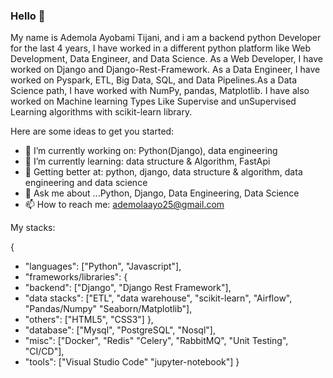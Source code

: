 ### Hello 👋
My name is Ademola Ayobami Tijani, and i am a backend python Developer for the last 4 years, I have worked in a different python platform like Web Development, Data Engineer, and Data Science. As a Web Developer, I have worked on Django and Django-Rest-Framework. As a Data Engineer, I have worked on Pyspark, ETL, Big Data, SQL, and Data Pipelines.As a Data Science path, I have worked with NumPy, pandas, Matplotlib.
I have also worked on Machine learning Types Like Supervise and unSupervised Learning algorithms with scikit-learn library.



Here are some ideas to get you started:

- 🔭 I’m currently working on: Python(Django), data engineering
- 🌱 I’m currently learning: data structure & Algorithm, FastApi
- 👯 Getting better at: python, django, data structure & algorithm, data engineering and data science
- 💬 Ask me about ...Python, Django, Data Engineering, Data Science
- 📫 How to reach me: ademolaayo25@gmail.com



My stacks:

{
  - "languages": ["Python", "Javascript"],
  - "frameworks/libraries": {
  -  "backend": ["Django", "Django Rest Framework"],
  -  "data stacks": ["ETL", "data warehouse", "scikit-learn", "Airflow", "Pandas/Numpy" "Seaborn/Matplotlib"],
  -  "others": ["HTML5", "CSS3"]
  },
  - "database": ["Mysql", "PostgreSQL", "Nosql"],
  - "misc": ["Docker", "Redis" "Celery", "RabbitMQ", "Unit Testing", "CI/CD"],
  - "tools": ["Visual Studio Code" "jupyter-notebook"]
}
